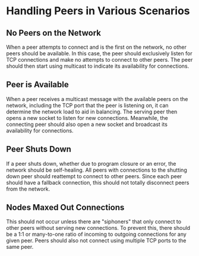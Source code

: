 # Handling Peers in Various Scenarios

## No Peers on the Network
When a peer attempts to connect and is the first on the network,
no other peers should be available. In this case, the peer should
exclusively listen for TCP connections and make no attempts to connect to other peers.
The peer should then start using multicast to indicate its availability for connections.

## Peer is Available
When a peer receives a multicast message with the available peers on the network,
including the TCP port that the peer is listening on, it can determine the network load to aid in balancing.
The serving peer then opens a new socket to listen for new connections.
Meanwhile, the connecting peer should also open a new socket and broadcast its availability for connections.

## Peer Shuts Down
If a peer shuts down, whether due to program closure or an error,
the network should be self-healing. All peers with connections to the shutting down peer should reattempt to connect to other peers.
Since each peer should have a fallback connection, this should not totally disconnect peers from the network.

## Nodes Maxed Out Connections
This should not occur unless there are "siphoners" that only connect to other peers without serving new connections.
To prevent this, there should be a 1:1 or many-to-one ratio of incoming to outgoing connections for any given peer.
Peers should also not connect using multiple TCP ports to the same peer.
